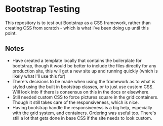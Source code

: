 # Bootstrap Testing

This repository is to test out Bootstrap as a CSS framework, rather than creating CSS from scratch - which is what I've been doing up until this point.

## Notes

- Have created a template locally that contains the boilerplate for bootstrap, though it would be better to include the files directly for any production site, this will get a new site up and running quickly (which is likely what I'll use this for)
- There's decisions to be made when using the framework as to what is styled using the built in bootstrap classes, or to just use custom CSS. Will look into if there is consensus on this in the docs or elsewhere.
- Still needed custom CSS to force pictures square in the grid containers. Though it still takes care of the responsiveness, which is nice.
- Having bootstrap handle the responsiveness is a big help, especially with the grid system, and containers. Ordering was useful too. There's still a lot that gets done in base CSS if the site needs to look custom.
